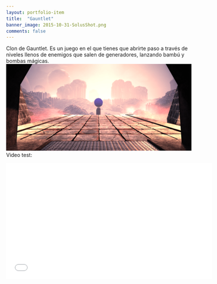 ```yaml
---
layout: portfolio-item
title:  "Gauntlet"
banner_image: 2015-10-31-SolusShot.png
comments: false
---
```


Clon de Gauntlet. Es un juego en el que tienes que abrirte paso a través de niveles llenos de enemigos que salen de generadores, lanzando bambú y bombas mágicas.
![My helpful screenshot](/assets/images/2015-10-31-SolusShot.png "Popup text")
Video test:
<iframe width="560" height="315" src="//www.youtube.com/embed/wmWHs7gDAWM" frameborder="0" allowfullscreen></iframe>